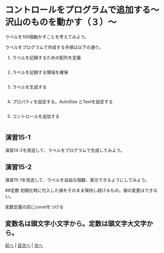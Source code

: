 # コントロールをプログラムで追加する～沢山のものを動かす（３）～
ラベルを100個動かすことを考えてみよう。

ラベルをプログラムで作成する手順は以下の通り。

1.	ラベルを記録するための配列を定義

```cs

```

2.	ラベルを記録する領域を確保

```cs

```

3.	ラベルを生成する

```cs

```

4.	プロパティを設定する。AutoSize とTextを設定する

```cs

```

5.	コントロールを追加する

```cs

```

## 演習15-1
演習14-2を改造して、ラベルをプログラムで生成してみよう。

## 演習15-2
演習15-1を改造して、ラベルを自由な個数、表示できるようにしてみよう。

##定数
初期化時に代入した値をそのまま保持し続けるもの。値の変更はできない。

変数定義の前にconstをつける

変数名は頭文字小文字から。定数は頭文字大文字から。
---

[前へ](14.md) | [目次へ](README.md#%E7%9B%AE%E6%AC%A1) | [次へ](16.md)
